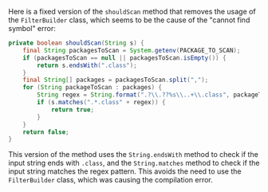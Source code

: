 Here is a fixed version of the `shouldScan` method that removes the usage of the `FilterBuilder` class, which seems to be the cause of the "cannot find symbol" error:

```java
private boolean shouldScan(String s) {
    final String packagesToScan = System.getenv(PACKAGE_TO_SCAN);
    if (packagesToScan == null || packagesToScan.isEmpty()) {
        return s.endsWith(".class");
    }
    final String[] packages = packagesToScan.split(",");
    for (String packageToScan : packages) {
        String regex = String.format(".?\\.??%s\\..+\\.class", packageToScan.replace(".", "\\."));
        if (s.matches(".*.class" + regex)) {
            return true;
        }
    }
    return false;
}
```

This version of the method uses the `String.endsWith` method to check if the input string ends with `.class`, and the `String.matches` method to check if the input string matches the regex pattern. This avoids the need to use the `FilterBuilder` class, which was causing the compilation error.